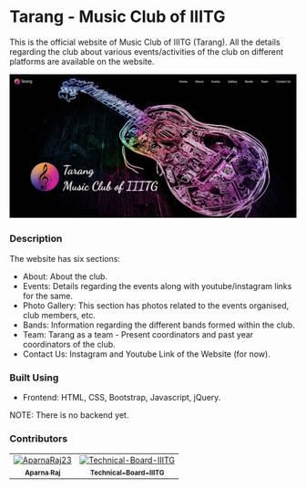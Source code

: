 # Tarang - Music Club of IIITG
This is the official website of Music Club of IIITG (Tarang). All the details regarding the club about various events/activities of the club on different platforms are available on the website.

![](images/home_page.PNG)

### Description
The website has six sections:
- About: About the club. 
- Events: Details regarding the events along with youtube/instagram links for the same.
- Photo Gallery: This section has photos related to the events organised, club members, etc. 
- Bands: Information regarding the different bands formed within the club.
- Team: Tarang as a team -  Present coordinators and past year coordinators of the club.
- Contact Us: Instagram and Youtube Link of the Website (for now).

### Built Using
- Frontend: HTML, CSS, Bootstrap, Javascript, jQuery.

NOTE: There is no backend yet.

### Contributors
<table>
<tr>
    <td align="center">
        <a href="https://github.com/AparnaRaj23">
            <img src="https://avatars.githubusercontent.com/u/54628142?v=4" width="100;" alt="AparnaRaj23"/>
            <br />
            <sub><b>Aparna Raj</b></sub>
        </a>
    </td>
    <td align="center">
        <a href="https://github.com/Technical-Board-IIITG">
            <img src="https://avatars.githubusercontent.com/u/58619800?v=4" width="100;" alt="Technical-Board-IIITG"/>
            <br />
            <sub><b>Technical-Board-IIITG</b></sub>
        </a>
    </td></tr>
</table>





